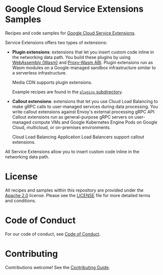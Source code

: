 # Google Cloud Service Extensions Samples

Recipes and code samples for
[Google Cloud Service Extensions](https://cloud.google.com/service-extensions/docs/overview).

Service Extensions offers two types of extensions:

*   **Plugin extensions**: extensions that let you insert custom code inline in
    the networking data path. You build these plugins by using
    [WebAssembly (Wasm)](https://webassembly.org/) and
    [Proxy-Wasm ABI](https://github.com/proxy-wasm). Plugin extensions run as
    Wasm modules on a Google-managed sandbox infrastructure similar to a
    serverless infrastructure.

    Media CDN supports plugin extensions.

    Example recipes are found in the [`plugins` subdirectory](plugins/).

*   **Callout extensions**: extensions that let you use Cloud Load Balancing to
    make gRPC calls to user-managed services during data processing. You write
    callout extensions against Envoy's external processing gRPC API. Callout
    extensions run as general-purpose gRPC servers on user-managed compute VMs
    and Google Kubernetes Engine Pods on Google Cloud, multicloud, or
    on-premises environments.

    Cloud Load Balancing Application Load Balancers support callout extensions.

All Service Extensions allow you to insert custom code inline in the networking
data path.

# License

All recipes and samples within this repository are provided under the
[Apache 2.0](https://www.apache.org/licenses/LICENSE-2.0) license. Please see
the [LICENSE](/LICENSE) file for more detailed terms and conditions.

# Code of Conduct

For our code of conduct, see [Code of Conduct](/CODE_OF_CONDUCT.md).

# Contributing

Contributions welcome! See the [Contributing Guide](/CONTRIBUTING.md).
